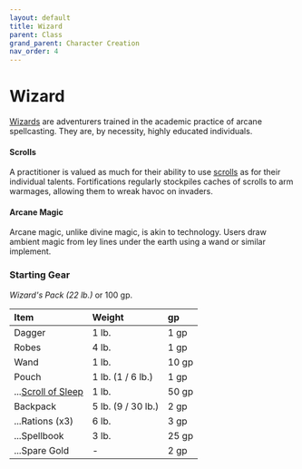 ```yaml
---
layout: default
title: Wizard
parent: Class
grand_parent: Character Creation
nav_order: 4
---
```


# Wizard

[Wizards](../../more/classes/wizard) are adventurers trained in the academic practice of arcane spellcasting. They are, by necessity, highly educated individuals. 

#### Scrolls
A practitioner is valued as much for their ability to use [scrolls](../../gear/scrolls) as for their individual talents. Fortifications regularly stockpiles caches of scrolls to arm warmages, allowing them to wreak havoc on invaders. 

#### Arcane Magic
Arcane magic, unlike divine magic, is akin to technology. Users draw ambient magic from ley lines under the earth using a wand or similar implement. 


### Starting Gear

_Wizard's Pack (22 lb.)_ or 100 gp.

| Item                                     | Weight             | gp    |
| :--------------------------------------- | :----------------- | :---- |
| Dagger                                   | 1 lb.              | 1 gp  |
| Robes                                    | 4 lb.              | 1 gp  |
| Wand                                     | 1 lb.              | 10 gp |
| Pouch                                    | 1 lb. (1 / 6 lb.)  | 1 gp  |
| ...[Scroll of Sleep](../../gear/scrolls) | 1 lb.              | 50 gp |
| Backpack                                 | 5 lb. (9 / 30 lb.) | 2 gp  |
| ...Rations (x3)                          | 6 lb.              | 3 gp  |
| ...Spellbook                             | 3 lb.              | 25 gp |
| ...Spare Gold                            | -                  | 2 gp  |
